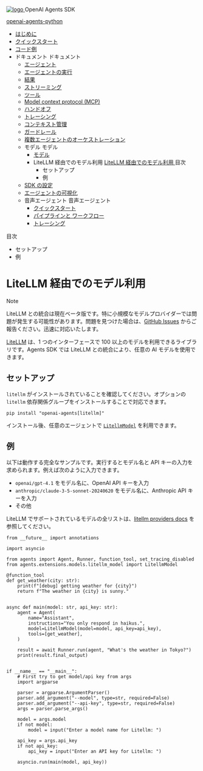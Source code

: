[ ![logo](../../../assets/logo.svg) ](../../ "OpenAI Agents SDK") OpenAI Agents SDK 

[ openai-agents-python  ](https://github.com/openai/openai-agents-python "リポジトリへ")

  * [ はじめに  ](../../)
  * [ クイックスタート  ](../../quickstart/)
  * [ コード例  ](../../examples/)
  * ドキュメント  ドキュメント 
    * [ エージェント  ](../../agents/)
    * [ エージェントの実行  ](../../running_agents/)
    * [ 結果  ](../../results/)
    * [ ストリーミング  ](../../streaming/)
    * [ ツール  ](../../tools/)
    * [ Model context protocol (MCP)  ](../../mcp/)
    * [ ハンドオフ  ](../../handoffs/)
    * [ トレーシング  ](../../tracing/)
    * [ コンテキスト管理  ](../../context/)
    * [ ガードレール  ](../../guardrails/)
    * [ 複数エージェントのオーケストレーション  ](../../multi_agent/)
    * モデル  モデル 
      * [ モデル  ](../)
      * LiteLLM 経由でのモデル利用  [ LiteLLM 経由でのモデル利用  ](./) 目次 
        * セットアップ 
        * 例 
    * [ SDK の設定  ](../../config/)
    * [ エージェントの可視化  ](../../visualization/)
    * 音声エージェント  音声エージェント 
      * [ クイックスタート  ](../../voice/quickstart/)
      * [ パイプラインと ワークフロー  ](../../voice/pipeline/)
      * [ トレーシング  ](../../voice/tracing/)



目次 

  * セットアップ 
  * 例 



# LiteLLM 経由でのモデル利用

Note

LiteLLM との統合は現在ベータ版です。特に小規模なモデルプロバイダーでは問題が発生する可能性があります。問題を見つけた場合は、[GitHub Issues](https://github.com/openai/openai-agents-python/issues) からご報告ください。迅速に対応いたします。

[LiteLLM](https://docs.litellm.ai/docs/) は、1 つのインターフェースで 100 以上のモデルを利用できるライブラリです。Agents SDK では LiteLLM との統合により、任意の AI モデルを使用できます。

## セットアップ

`litellm` がインストールされていることを確認してください。オプションの `litellm` 依存関係グループをインストールすることで対応できます。
    
    
    pip install "openai-agents[litellm]"
    

インストール後、任意のエージェントで [`LitellmModel`](../../../ref/extensions/litellm/#agents.extensions.models.litellm_model.LitellmModel "LitellmModel") を利用できます。

## 例

以下は動作する完全なサンプルです。実行するとモデル名と API キーの入力を求められます。例えば次のように入力できます。

  * `openai/gpt-4.1` をモデル名に、OpenAI API キーを入力 
  * `anthropic/claude-3-5-sonnet-20240620` をモデル名に、Anthropic API キーを入力 
  * その他



LiteLLM でサポートされているモデルの全リストは、[litellm providers docs](https://docs.litellm.ai/docs/providers) を参照してください。
    
    
    from __future__ import annotations
    
    import asyncio
    
    from agents import Agent, Runner, function_tool, set_tracing_disabled
    from agents.extensions.models.litellm_model import LitellmModel
    
    @function_tool
    def get_weather(city: str):
        print(f"[debug] getting weather for {city}")
        return f"The weather in {city} is sunny."
    
    
    async def main(model: str, api_key: str):
        agent = Agent(
            name="Assistant",
            instructions="You only respond in haikus.",
            model=LitellmModel(model=model, api_key=api_key),
            tools=[get_weather],
        )
    
        result = await Runner.run(agent, "What's the weather in Tokyo?")
        print(result.final_output)
    
    
    if __name__ == "__main__":
        # First try to get model/api key from args
        import argparse
    
        parser = argparse.ArgumentParser()
        parser.add_argument("--model", type=str, required=False)
        parser.add_argument("--api-key", type=str, required=False)
        args = parser.parse_args()
    
        model = args.model
        if not model:
            model = input("Enter a model name for Litellm: ")
    
        api_key = args.api_key
        if not api_key:
            api_key = input("Enter an API key for Litellm: ")
    
        asyncio.run(main(model, api_key))
    
